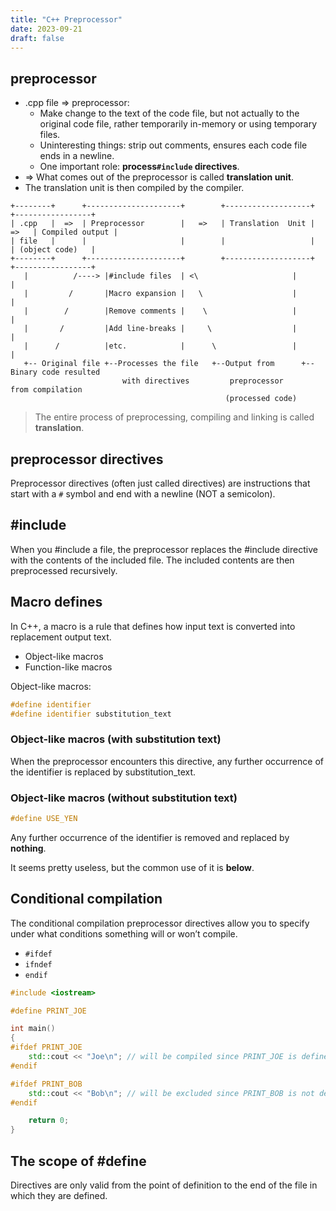 ```yaml
---
title: "C++ Preprocessor"
date: 2023-09-21
draft: false
---
```


## preprocessor

- .cpp file => preprocessor:
    - Make change to the text of the code file, but not actually to the original code file, rather temporarily in-memory
      or using temporary files.
    - Uninteresting things: strip out comments, ensures each code file ends in a newline.
    - One important role: **process`#include` directives**.
- => What comes out of the preprocessor is called **translation unit**.
- The translation unit is then compiled by the compiler.

```text
+--------+      +---------------------+        +-------------------+       +-----------------+
| .cpp   |  =>  | Preprocessor        |   =>   | Translation  Unit |  =>   | Compiled output |
| file   |      |                     |        |                   |       | (object code)   |
+--------+      +---------------------+        +-------------------+       +-----------------+
   |          /----> |#include files  | <\                     |                            |
   |         /       |Macro expansion |   \                    |                            |
   |        /        |Remove comments |    \                   |                            |
   |       /         |Add line-breaks |     \                  |                            |
   |      /          |etc.            |      \                 |                            |
   +-- Original file +--Processes the file   +--Output from      +--Binary code resulted 
                         with directives         preprocessor        from compilation
                                                (processed code)                                                           
```

> The entire process of preprocessing, compiling and linking is called **translation**.

## preprocessor directives

Preprocessor directives (often just called directives) are instructions that start with a `#` symbol and end with a
newline (NOT a semicolon).

## #include

When you #include a file, the preprocessor replaces the #include directive with the contents of the included file.
The included contents are then preprocessed recursively.

## Macro defines

In C++, a macro is a rule that defines how input text is converted into replacement output text.

- Object-like macros
- Function-like macros

Object-like macros:

```c++
#define identifier
#define identifier substitution_text
```

### Object-like macros (with substitution text)

When the preprocessor encounters this directive, any further occurrence of the identifier is replaced by
substitution_text.

### Object-like macros (without substitution text)

```c++
#define USE_YEN
```

Any further occurrence of the identifier is removed and replaced by **nothing**.

It seems pretty useless, but the common use of it is **below**.

## Conditional compilation

The conditional compilation preprocessor directives allow you to specify under what conditions something will or won’t
compile.

- `#ifdef`
- `ifndef`
- `endif`

```c++
#include <iostream>

#define PRINT_JOE

int main()
{
#ifdef PRINT_JOE
    std::cout << "Joe\n"; // will be compiled since PRINT_JOE is defined
#endif

#ifdef PRINT_BOB
    std::cout << "Bob\n"; // will be excluded since PRINT_BOB is not defined
#endif

    return 0;
}
```

## The scope of #define

Directives are only valid from the point of definition to the end of the file in which they are defined.